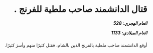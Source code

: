 <h1 dir="rtl">قتال الدانشمند صاحب ملطية للفرنج .</h1>

<h5 dir="rtl">العام الهجري:  528

العام الميلادي: 1133

</h5>

<p dir="rtl">أوقع الدانشمند صاحب ملطية بالفرنج الذين بالشام، فقتل كثيرًا منهم وأسرَ كثيرًا.</p></br>
